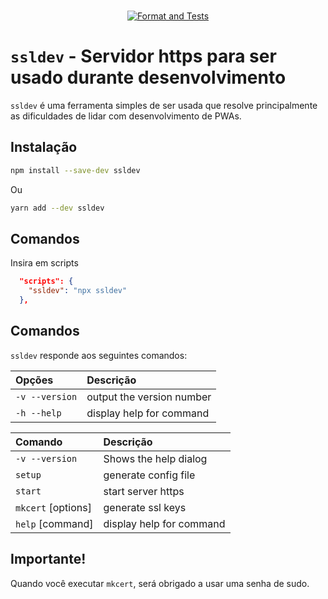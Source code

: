 
<br />
<div align="center" pading=10>

[![Format and Tests](https://github.com/jacksonbicalho/ssldev/actions/workflows/format-and-tests.yml/badge.svg?branch=master)](https://github.com/jacksonbicalho/ssldev/actions/workflows/format-and-tests.yml)

</div>

# `ssldev` - Servidor https para ser usado durante desenvolvimento

`ssldev` é uma ferramenta simples de ser usada que resolve principalmente as dificuldades de lidar com desenvolvimento de PWAs.

## Instalação

```bash
npm install --save-dev ssldev
```

Ou

```bash
yarn add --dev ssldev
```

## Comandos

Insira em scripts

```json
  "scripts": {
    "ssldev": "npx ssldev"
  },
```

## Comandos

`ssldev` responde aos seguintes comandos:

| **Opções**     | **Descrição**             |
| :------------- | :------------------------ |
| `-v --version` | output the version number |
| `-h --help`    | display help for command  |

| **Comando**        | **Descrição**            |
| :----------------- | :----------------------- |
| `-v --version`     | Shows the help dialog    |
| `setup`            | generate config file     |
| `start`            | start server https       |
| `mkcert` [options] | generate ssl keys        |
| `help` [command]   | display help for command |

## Importante!

Quando você executar `mkcert`, será obrigado a usar uma senha de sudo.
